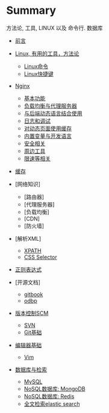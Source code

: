 # Summary

方法论, 工具, LINUX 以及 命令行. 数据库

* [前言](preface.md)
* [Linux, 有用的工具，方法论](README.md)
  * [Linux命令](chapters/linux_commands.md)
  * [Linux快捷键](chapters/linux_short_cuts.md)
* [Nginx](chapters_of_nginx/index.md)
  * [基本功能](chapters_of_nginx/basic.md)
  * [负载均衡与代理服务器](chapters_of_nginx/proxy.md)
  * [与后端动态语言结合使用](chapters_of_nginx/work_with_backend.md)
  * [日志和调试](chapters_of_nginx/debug_and_logs.md)
  * [对动态页面使用缓存](chapters_of_nginx/cache.md)
  * [内置变量与开发语言](chapters_of_nginx/variables.md)
  * [安全相关](chapters_of_nginx/security.md)
  * [周边工具](chapters_of_nginx/tools.md)
  * [限速等相关](chapters_of_nginx/advanced.md)

* [缓存](chapters/cache.md)

* [网络知识]
  * [路由器]
  * [代理服务器]
  * [负载均衡]
  * [CDN]
  * [防火墙]
* [解析XML]
  * [XPATH](chapters/xpath.md)
  * [CSS Selector](chapters/css_selector.md)
* [正则表达式](chapters/regexp.md)
* [开源文档]
  * [gitbook](chapters/gitbook.md)
  * [odbp](chapters/odbp.md)
* [版本控制SCM](chapters/scm.md)
  * [SVN](chapters/svn.md)
  * [Git基础](chapters/git.md)
* [编辑器基础](chapters/eclipse.md)
  * [Vim](chapters/vim.md)
* [数据库与检索](chapters/database_related.md)
  * [MySQL](chapters/mysql.md)
  * [NoSQL数据库: MongoDB](chapters/nosql.md)
  * [NoSQL数据库: Redis](chapters/redis.md)
  * [全文检索elastic search](chapters/elastic_search.md)
